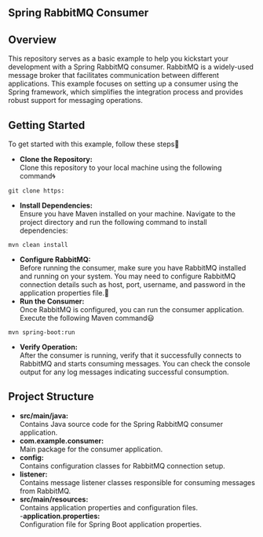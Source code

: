 ## **Spring RabbitMQ Consumer**
## Overview
This repository serves as a basic example to help you kickstart your development with a Spring RabbitMQ consumer. RabbitMQ is a widely-used message broker that facilitates communication between different applications. This example focuses on setting up a consumer using the Spring framework, which simplifies the integration process and provides robust support for messaging operations.
## Getting Started
To get started with this example, follow these steps🤟
- **Clone the Repository:**
 <br>Clone this repository to your local machine using the following command🌀 </br>
```
git clone https:
 ```
- **Install Dependencies:** 
<br>Ensure you have Maven installed on your machine. Navigate to the project directory and run the following command to install dependencies:</br>
```
mvn clean install

```
 - **Configure RabbitMQ:**
<br>Before running the consumer, make sure you have RabbitMQ installed and running on your system. You may need to configure RabbitMQ connection details such as host, port, username, and password in the application properties file.🥇</br>
- **Run the Consumer:** 
<br>Once RabbitMQ is configured, you can run the consumer application. Execute the following Maven command😃</br>
```
mvn spring-boot:run
```
- **Verify Operation:** 
<br>After the consumer is running, verify that it successfully connects to RabbitMQ and starts consuming messages. You can check the console output for any log messages indicating successful consumption.</br>

## Project Structure
- **src/main/java:** 
<br>Contains Java source code for the Spring RabbitMQ consumer application.</br>
- **com.example.consumer:**
<br>Main package for the consumer application.</br>
- **config:**
  <br>Contains configuration classes for RabbitMQ connection setup.</br>
- **listener:**
  <br>Contains message listener classes responsible for consuming messages from RabbitMQ.</br>
- **src/main/resources:**
  <br>Contains application properties and configuration files.</br>
-**application.properties:**
<br> Configuration file for Spring Boot application properties.</br>

